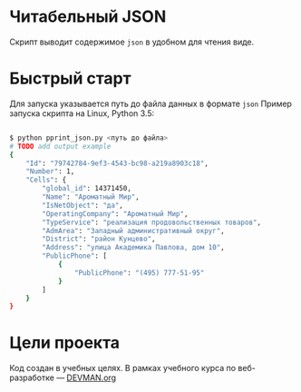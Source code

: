 # Читабельный JSON

Cкрипт выводит содержимое `json` в удобном для чтения виде.

# Быстрый старт

Для запуска указывается путь до файла данных в формате `json`
Пример запуска скрипта на Linux, Python 3.5:

```bash

$ python pprint_json.py <путь до файла>
# TODO add output example
{
    "Id": "79742784-9ef3-4543-bc98-a219a8903c18",
    "Number": 1,
    "Cells": {
        "global_id": 14371450,
        "Name": "Ароматный Мир",
        "IsNetObject": "да",
        "OperatingCompany": "Ароматный Мир",
        "TypeService": "реализация продовольственных товаров",
        "AdmArea": "Западный административный округ",
        "District": "район Кунцево",
        "Address": "улица Академика Павлова, дом 10",
        "PublicPhone": [
            {
                "PublicPhone": "(495) 777-51-95"
            }
        ]
    }
}

```

# Цели проекта

Код создан в учебных целях. В рамках учебного курса по веб-разработке ― [DEVMAN.org](https://devman.org)